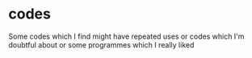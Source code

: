 # codes
Some codes which I find might have repeated uses or codes which I'm doubtful about or some programmes which I really liked
